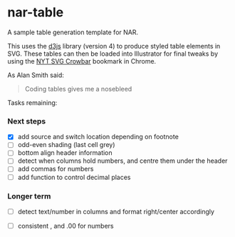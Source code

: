 # nar-table
A sample table generation template for NAR.

This uses the [d3js](https://d3js.org/) library (version 4) to produce styled table elements in SVG. These tables can then be loaded into Illustrator for final tweaks by using the [NYT SVG Crowbar](http://nytimes.github.io/svg-crowbar/) bookmark in Chrome.

As Alan Smith said:
> Coding tables gives me a nosebleed

Tasks remaining:

### Next steps
- [x] add source and switch location depending on footnote
- [ ] odd-even shading (last cell grey)
- [ ] bottom align header information
- [ ] detect when columns hold numbers, and centre them under the header
- [ ] add commas for numbers 
- [ ] add function to control decimal places

### Longer term
- [ ] detect text/number in columns and format right/center accordingly
- [ ] consistent , and .00 for numbers


